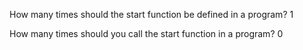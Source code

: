 How many times should the start function be defined in a program?
1

How many times should you call the start function in a program?
0

